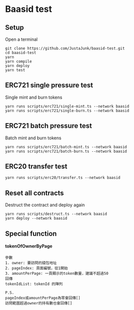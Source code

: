 # Baasid test

## Setup
Open a terminal
```
git clone https://github.com/JustaJunk/baasid-test.git
cd baasid-test
yarn
yarn compile
yarn deploy
yarn test
```

## ERC721 single pressure test
Single mint and burn tokens
```
yarn runs scripts/erc721/single-mint.ts --network baasid
yarn runs scripts/erc721/single-burn.ts --network baasid
```

## ERC721 batch pressure test
Batch mint and burn tokens
```
yarn runs scripts/erc721/batch-mint.ts --network baasid
yarn runs scripts/erc721/batch-burn.ts --network baasid
```

## ERC20 transfer test
```
yarn runs scripts/erc20/transfer.ts --network baasid
```

## Reset all contracts
Destruct the contract and deploy again
```
yarn runs scripts/destruct.ts --network baasid
yarn deploy --network baasid
```

## Special function
#### tokenOfOwnerByPage
```
參數
1. owner: 要訪問的錢包地址
2. pageIndex: 頁面編號，從1開始
3. amountPerPage: 一頁顯示的token數量，建議不超過50
回傳
tokenIdList: tokenId 的陣列

P.S.
pageIndex或amountPerPage為零會回傳[]
訪問範圍超過owner的持有數也會回傳[]
```